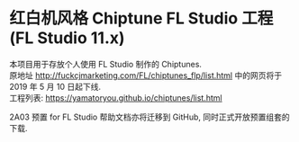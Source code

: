 # 红白机风格 Chiptune FL Studio 工程 (FL Studio 11.x)  
本项目用于存放个人使用 FL Studio 制作的 Chiptunes.  
原地址 http://fuckcjmarketing.com/FL/chiptunes_flp/list.html 中的网页将于 2019 年 5 月 10 日起下线.  
工程列表: https://yamatoryou.github.io/chiptunes/list.html  
  
2A03 预置 for FL Studio 帮助文档亦将迁移到 GitHub, 同时正式开放预置组套的下载.
